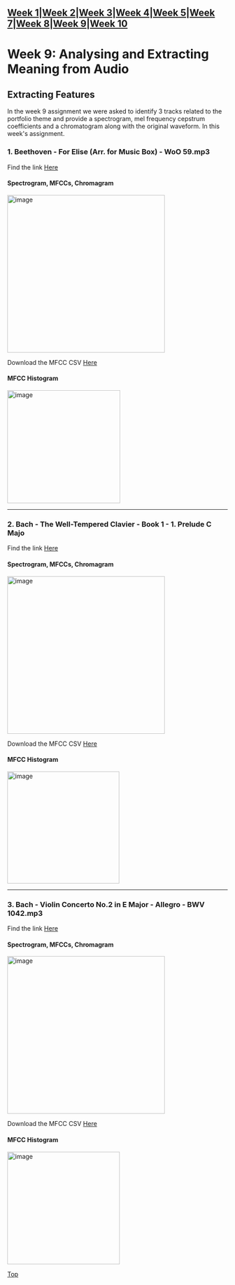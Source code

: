 [Week 1](Week1.md)|[Week 2](Week2.md)|[Week 3](Week3.md)|[Week 4](Week4.md)|[Week 5](Week5.md)|[Week 7](Week7.md)|[Week 8](Week8.md)|[Week 9](Week9.md)|[Week 10](Week10.md)
---
# Week 9: Analysing and Extracting Meaning from Audio
## Extracting Features
In the week 9 assignment we were asked to identify 3 tracks related to the portfolio theme and provide a spectrogram, mel frequency cepstrum coefficients and a chromatogram along with the original waveform. In this week's assignment.

### 1. Beethoven - For Elise (Arr. for Music Box) - WoO 59.mp3 
Find the link [Here](https://freemusicarchive.org/music/gregor-quendel/classical-music-box/beethoven-for-elise-arr-for-music-box-woo-59mp3/)
#### Spectrogram, MFCCs, Chromagram

<img width="360" alt="image" src="https://github.com/Kerui0101/MCA-2023/assets/145458151/db339084-392f-49d8-a55c-44a5cd3877af">

Download the MFCC CSV [Here](data/Week9MFCC.csv)

#### MFCC Histogram
<img width="258" alt="image" src="https://github.com/Kerui0101/MCA-2023/assets/145458151/5a0a23f0-5e8b-4078-b7f9-a97789aaa74c">

---


### 2. Bach - The Well-Tempered Clavier - Book 1 - 1. Prelude C Majo
Find the link [Here](https://freemusicarchive.org/music/gregor-quendel/classical-music-box/bach-the-well-tempered-clavier-book-1-1-prelude-c-major-bwv-846-arr-for-music-boxmp3/)
#### Spectrogram, MFCCs, Chromagram

<img width="360" alt="image" src="https://github.com/Kerui0101/MCA-2023/assets/145458151/2c6ac301-b63a-4368-92a9-7a90f319413d">

Download the MFCC CSV [Here](Week92MFCC.csv)

#### MFCC Histogram

<img width="256" alt="image" src="https://github.com/Kerui0101/MCA-2023/assets/145458151/cf4e510d-f90f-4915-8981-6bad460459d8">

---

### 3. Bach - Violin Concerto No.2 in E Major - Allegro - BWV 1042.mp3
Find the link [Here](https://freemusicarchive.org/music/gregor-quendel/classical-music-collection/bach-violin-concerto-no2-in-e-major-allegro-bwv-1042mp3/)
#### Spectrogram, MFCCs, Chromagram

<img width="360" alt="image" src="https://github.com/Kerui0101/MCA-2023/assets/145458151/2c4a15ba-0cf0-4ee2-8636-a28620eb9703">

Download the MFCC CSV [Here](Week93Chroma.csv)

#### MFCC Histogram

<img width="257" alt="image" src="https://github.com/Kerui0101/MCA-2023/assets/145458151/aca44658-191c-4c8c-adbe-aaf063cbbd6a">

<a href="#top" id="myBtn" title="Go to top">Top</a>
